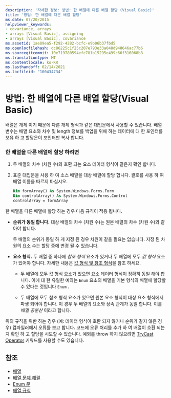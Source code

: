 ```yaml
---
description: '자세한 정보: 방법: 한 배열에 다른 배열 할당 (Visual Basic)'
title: '방법: 한 배열에 다른 배열 할당'
ms.date: 07/20/2015
helpviewer_keywords:
- covariance, arrays
- arrays [Visual Basic], assigning
- arrays [Visual Basic], covariance
ms.assetid: 1ae89ea5-f292-4282-bcfc-e9b06b37fbd5
ms.openlocfilehash: dc86225c1f25c207e793e33a048d948646ac77b6
ms.sourcegitcommit: 10e719780594efc781b15295e499c66f316068b8
ms.translationtype: MT
ms.contentlocale: ko-KR
ms.lasthandoff: 02/14/2021
ms.locfileid: "100434734"
---
```

# <a name="how-to-assign-one-array-to-another-array-visual-basic"></a>방법: 한 배열에 다른 배열 할당(Visual Basic)

배열은 개체 이기 때문에 다른 개체 형식과 같은 대입문에서 사용할 수 있습니다. 배열 변수는 배열 요소와 차수 및 length 정보를 백업을 위해 하는 데이터에 대 한 포인터를 보유 하 고 할당은이 포인터만 복사 합니다.

### <a name="to-assign-one-array-to-another-array"></a>한 배열을 다른 배열에 할당 하려면

1. 두 배열의 차수 (차원 수)와 호환 되는 요소 데이터 형식이 같은지 확인 합니다.

2. 표준 대입문을 사용 하 여 소스 배열을 대상 배열에 할당 합니다. 괄호를 사용 하 여 배열 이름을 따르지 마십시오.

    ```vb
    Dim formArray() As System.Windows.Forms.Form
    Dim controlArray() As System.Windows.Forms.Control
    controlArray = formArray
    ```

한 배열을 다른 배열에 할당 하는 경우 다음 규칙이 적용 됩니다.

- **순위가 동일 합니다.** 대상 배열의 차수 (차원 수)는 원본 배열의 차수 (차원 수)와 같아야 합니다.

  두 배열의 순위가 동일 하 게 지정 된 경우 차원이 같을 필요는 없습니다. 지정 된 차원의 요소 수는 할당 중에 변경 될 수 있습니다.

- **요소 형식.** 두 배열 중 하나에 *참조 형식* 요소가 있거나 두 배열에 모두 *값 형식* 요소가 있어야 합니다. 자세한 내용은 [값 형식 및 참조 형식](../data-types/value-types-and-reference-types.md)을 참조 하세요.

  - 두 배열에 모두 값 형식 요소가 있으면 요소 데이터 형식이 정확히 동일 해야 합니다. 이에 대 한 유일한 예외는 `Enum` 요소의 배열을 기본 형식의 배열에 할당할 수 있다는 것입니다 `Enum` .

  - 두 배열에 모두 참조 형식 요소가 있으면 원본 요소 형식이 대상 요소 형식에서 파생 되어야 합니다. 이 경우 두 배열의 요소와 상속 관계가 동일 합니다. 이를 *배열 공분산* 이라고 합니다.

위의 규칙을 위반 하는 경우 (예: 데이터 형식이 호환 되지 않거나 순위가 같지 않은 경우) 컴파일러에서 오류를 보고 합니다. 코드에 오류 처리를 추가 하 여 배열이 호환 되는지 확인 하 고 할당을 시도할 수 있습니다. 예외를 throw 하지 않으려면 [TryCast Operator](../../../language-reference/operators/trycast-operator.md) 키워드를 사용할 수도 있습니다.

## <a name="see-also"></a>참조

- [배열](index.md)
- [배열 문제 해결](troubleshooting-arrays.md)
- [Enum 문](../../../language-reference/statements/enum-statement.md)
- [배열 규칙](../data-types/array-conversions.md)
